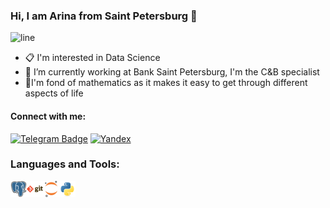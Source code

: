 ### Hi, I am Arina from Saint Petersburg 👋
![line](https://capsule-render.vercel.app/api?type=rect&color=gradient&height=1)

* :clipboard: I'm interested in Data Science
* :money_with_wings: I’m currently working at Bank Saint Petersburg, I'm the C&B specialist
* :mag_right:I'm fond of mathematics as it makes it easy to get through different aspects of life

#### Connect with me:
[![Telegram Badge](https://img.shields.io/badge/-a_gurevskaya-blue?style=flat&logo=Telegram&logoColor=white)](https://t.me/a_gurevskaya) 
[![Yandex](https://img.shields.io/badge/-guryevskayaa@ya.ru-F9DB60?style=flat-square&logo=Yandex&logoColor=FF3333)](mailto:guryevskayaa@yandex.ru)

### Languages and Tools:
<img align="left" alt="PostgreSQL" width="26px" src="https://github.com/devicons/devicon/blob/master/icons/postgresql/postgresql-original.svg" />
<img align="left" alt="Git" width="26px" src="https://raw.githubusercontent.com/github/explore/80688e429a7d4ef2fca1e82350fe8e3517d3494d/topics/git/git.png" />
<img align="left" alt="Jupyter" width="26px" src="https://github.com/devicons/devicon/blob/master/icons/jupyter/jupyter-original.svg" />
<img align="left" alt="Python" width="26px" src="https://github.com/devicons/devicon/blob/master/icons/python/python-original.svg" />
